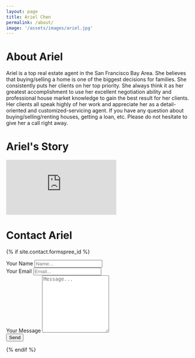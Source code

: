 ```yaml
---
layout: page
title: Ariel Chen
permalink: /about/
image: '/assets/images/ariel.jpg'
---
```


# About Ariel

Ariel is a top real estate agent in the San Francisco Bay Area.
She believes that buying/selling a home is one of the biggest decisions for families.
She consistently puts her clients on her top priority. She always think it as her greatest accomplishment to use her excellent negotiation ability and professional house market knowledge to gain the best result for her clients. Her clients all speak highly of her work and appreciate her as a detail-oriented and customized-servicing agent. If you have any question about buying/selling/renting houses, getting a loan, etc. Please do not hesitate to give her a call right away.

# Ariel's Story

<iframe src="https://www.youtube.com/embed/UsBAmZY8V9k" frameborder="0" allow="accelerometer; clipboard-write; encrypted-media; gyroscope; picture-in-picture" allowfullscreen></iframe>

<!--
![Graffiti]({{site.baseurl}}/images/30.jpg)
*Photo by [Lucas Lenzi](https://unsplash.com/@lucaslenzi) on Unsplash*
-->

<!--
<div class="gallery-box">
  <div class="gallery">
    <img src="/images/33.jpg">
    <img src="/images/32.jpg">
    <img src="/images/31.jpg">
  </div>
  <em>Gallery / <a href="https://unsplash.com/" target="_blank">Unsplash</a></em>
</div>
-->

<br>

# Contact Ariel

{% if site.contact.formspree_id %}
<div class="form-box">
  <div class="contact-head">
  </div>
  <form class="form" action="https://formspree.io/f/{{site.contact.formspree_id}}" method="POST">
    <div class="form__group">
      <label class="form__label screen-reader-text" for="form-name">Your Name</label>
      <input class="form__input" id="form-name" type="text" name="name" placeholder="Name..." required>
    </div>
    <div class="form__group">
      <label class="form__label screen-reader-text" for="form-email">Your Email</label>
      <input class="form__input" id="form-email" type="email" name="_replyto" placeholder="Email..." required>
    </div>
    <div class="form__group">
      <label class="form__label screen-reader-text" for="form-text">Your Message</label>
      <textarea class="form__input" id="form-text" name="text" rows="10" placeholder="Message..." required></textarea>
    </div>
    <div class="form__group">
      <button class="button button--rounded" type="submit">Send</button>
    </div>
  </form>
</div>
{% endif %}
